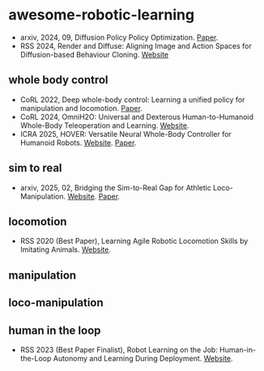 # awesome-robotic-learning
- arxiv, 2024, 09, Diffusion Policy Policy Optimization. [Paper](https://arxiv.org/abs/2409.00588).
- RSS 2024, Render and Diffuse: Aligning Image and Action Spaces for Diffusion-based Behaviour Cloning. [Website](https://vv19.github.io/render-and-diffuse/)
## whole body control
- CoRL 2022, Deep whole-body control: Learning a unified policy for manipulation and locomotion. [Paper](https://arxiv.org/pdf/2210.10044).
- CoRL 2024, OmniH2O: Universal and Dexterous Human-to-Humanoid Whole-Body Teleoperation and Learning. [Website](https://omni.human2humanoid.com/).
- ICRA 2025, HOVER: Versatile Neural Whole-Body Controller for Humanoid Robots. [Website](https://hover-versatile-humanoid.github.io/). [Paper](https://arxiv.org/abs/2410.21229).
## sim to real
- arxiv, 2025, 02, Bridging the Sim-to-Real Gap for Athletic Loco-Manipulation. [Website](https://uan.csail.mit.edu/). [Paper](https://uan.csail.mit.edu/rsc/paper.pdf).
## locomotion
- RSS 2020 (Best Paper), Learning Agile Robotic Locomotion Skills by Imitating Animals. [Website](https://xbpeng.github.io/projects/Robotic_Imitation/index.html).
## manipulation
## loco-manipulation
## human in the loop
- RSS 2023 (Best Paper Finalist), Robot Learning on the Job: Human-in-the-Loop Autonomy and Learning During Deployment. [Website](https://ut-austin-rpl.github.io/sirius/).
